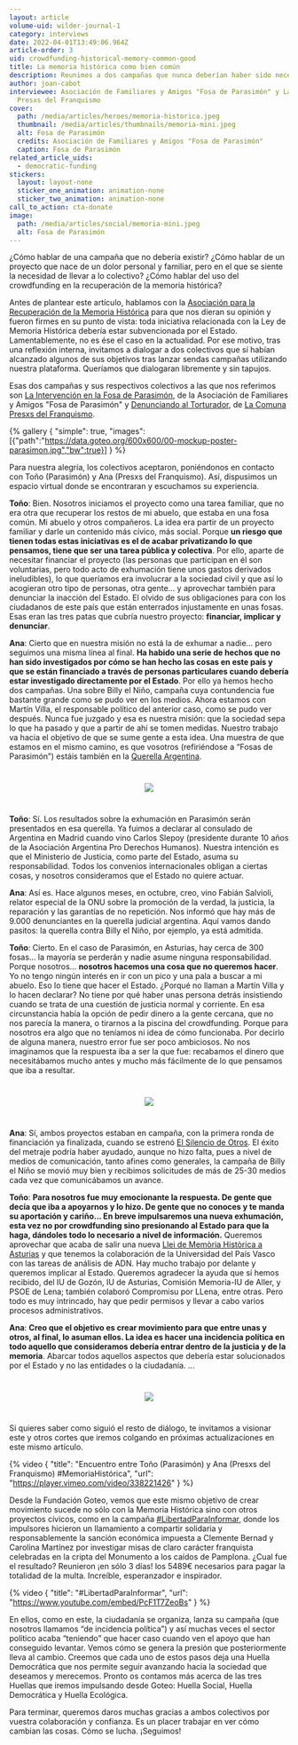 ```yaml
---
layout: article
volume-uid: wilder-journal-1
category: interviews
date: 2022-04-01T13:49:06.964Z
article-order: 3
uid: crowdfunding-historical-memory-common-good
title: La memoria histórica como bien común
description: Reunimos a dos campañas que nunca deberían haber sido necesarias
author: joan-cabot
interviewee: Asociación de Familiares y Amigos "Fosa de Parasimón" y La Comuna
  Presxs del Franquismo
cover:
  path: /media/articles/heroes/memoria-historica.jpeg
  thumbnail: /media/articles/thumbnails/memoria-mini.jpeg
  alt: Fosa de Parasimón
  credits: Asociación de Familiares y Amigos "Fosa de Parasimón"
  caption: Fosa de Parasimón
related_article_uids:
  - democratic-funding
stickers:
  layout: layout-none
  sticker_one_animation: animation-none
  sticker_two_animation: animation-none
call_to_action: cta-donate
image:
  path: /media/articles/social/memoria-mini.jpeg
  alt: Fosa de Parasimón
---
```

¿Cómo hablar de una campaña que no debería existir? ¿Cómo hablar de un proyecto que nace de un dolor personal y familiar, pero en el que se siente la necesidad de llevar a lo colectivo? ¿Cómo hablar del uso del crowdfunding en la recuperación de la memoria histórica? 

Antes de plantear este artículo, hablamos con la [Asociación para la Recuperación de la Memoria Histórica](https://memoriahistorica.org.es/) para que nos dieran su opinión y fueron firmes en su punto de vista: toda iniciativa relacionada con la Ley de Memoria Histórica debería estar subvencionada por el Estado. Lamentablemente, no es ése el caso en la actualidad. Por ese motivo, tras una reflexión interna, invitamos a dialogar a dos colectivos que sí habían alcanzado algunos de sus objetivos tras lanzar sendas campañas utilizando nuestra plataforma. Queríamos que dialogaran libremente y sin tapujos. 

Esas dos campañas y sus respectivos colectivos a las que nos referimos son [La Intervención en la Fosa de Parasimón](https://ca.goteo.org/project/intervencion-fosa-de-parasimon), de la Asociación de Familiares y Amigos "Fosa de Parasimón" y [Denunciando al Torturador](https://www.goteo.org/project/denunciando-al-torturador), de [La Comuna Presxs del Franquismo](http://www.lacomunapresxsdelfranquismo.org/).

{% gallery { "simple": true, "images": [{"path":"https://data.goteo.org/600x600/00-mockup-poster-parasimon.jpg","bw":true}] } %}

Para nuestra alegría, los colectivos aceptaron, poniéndonos en contacto con Toño (Parasimón) y Ana (Presxs del Franquismo). Así, dispusimos un espacio virtual donde se encontraran y escuchamos su experiencia. 

**Toño**: Bien. Nosotros iniciamos el proyecto como una tarea familiar, que no era otra que recuperar los restos de mi abuelo, que estaba en una fosa común. Mi abuelo y otros compañeros. La idea era partir de un proyecto familiar y darle un contenido más cívico, más social. Porque **un riesgo que tienen todas estas iniciativas es el de acabar privatizando lo que pensamos, tiene que ser una tarea pública y colectiva**. Por ello, aparte de necesitar financiar el proyecto (las personas que participan en él son voluntarias, pero todo acto de exhumación tiene unos gastos derivados ineludibles), lo que queríamos era involucrar a la sociedad civil y que así lo acogieran otro tipo de personas, otra gente... y aprovechar también para denunciar la inacción del Estado. El olvido de sus obligaciones para con los ciudadanos de este país que están enterrados injustamente en unas fosas. Esas eran las tres patas que cubría nuestro proyecto: **financiar, implicar y denunciar**. 

**Ana**: Cierto que en nuestra misión no está la de exhumar a nadie… pero seguimos una misma línea al final. **Ha habido una serie de hechos que no han sido investigados por cómo se han hecho las cosas en este país y que se están financiado a través de personas particulares cuando debería estar investigado directamente por el Estado**. Por ello ya hemos hecho dos campañas. Una sobre Billy el Niño, campaña cuya contundencia fue bastante grande como se pudo ver en los medios. Ahora estamos con Martín Villa, el responsable político del anterior caso, como se pudo ver después. Nunca fue juzgado y esa es nuestra misión: que la sociedad sepa lo que ha pasado y que a partir de ahí se tomen medidas. Nuestro trabajo va hacia el objetivo de que se sume gente a esta idea. Una muestra de que estamos en el mismo camino, es que vosotros (refiriéndose a “Fosas de Parasimón”) estáis también en la [Querella Argentina](http://memoriahistorica.org.es/querella-argentina/).

<div style= "text-align: center; margin-top: 40px; margin-bottom: 40px;">
<img style="margin: 0 auto" src="//data.goteo.org/600x600/emotionheader-1.jpeg">
</div>

**Toño**: Sí. Los resultados sobre la exhumación en Parasimón serán presentados en esa querella. Ya fuimos a declarar al consulado de Argentina en Madrid cuando vino Carlos Slepoy (presidente durante 10 años de la Asociación Argentina Pro Derechos Humanos). Nuestra intención es que el Ministerio de Justicia, como parte del Estado, asuma su responsabilidad. Todos los convenios internacionales obligan a ciertas cosas, y nosotros consideramos que el Estado no quiere actuar. 

**Ana**: Así es. Hace algunos meses, en octubre, creo, vino Fabián Salvioli, relator especial de la ONU sobre la promoción de la verdad, la justicia, la reparación y las garantías de no repetición. Nos informó que hay más de 9.000 denunciantes en la querella judicial argentina. Aquí vamos dando pasitos: la querella contra Billy el Niño, por ejemplo, ya está admitida. 

**Toño**: Cierto. En el caso de Parasimón, en Asturias, hay cerca de 300 fosas… la mayoría se perderán y nadie asume ninguna responsabilidad. Porque nosotros… **nosotros hacemos una cosa que no queremos hacer**. Yo no tengo ningún interés en ir con un pico y una pala a buscar a mi abuelo. Eso lo tiene que hacer el Estado. ¿Porqué no llaman a Martín Villa y lo hacen declarar? No tiene por qué haber unas persona detrás insistiendo cuando se trata de una cuestión de justicia normal y corriente. En esa circunstancia había la opción de pedir dinero a la gente cercana, que no nos parecía la manera, o tirarnos a la piscina del crowdfunding. Porque para nosotros era algo que no teníamos ni idea de cómo funcionaba. Por decirlo de alguna manera, nuestro error fue ser poco ambiciosos. No nos imaginamos que la respuesta iba a ser la que fue: recabamos el dinero que necesitábamos mucho antes y mucho más fácilmente de lo que pensamos que iba a resultar.

<div style= "text-align: center; margin-top: 40px; margin-bottom: 40px;">
<img style="margin: 0 auto" src="//data.goteo.org/600x600/imagen-campana-2.jpg">
</div>

**Ana**: Sí, ambos proyectos estaban en campaña, con la primera ronda de financiación ya finalizada, cuando se estrenó [El Silencio de Otros](http://www.rtve.es/alacarta/videos/documaster/documaster-silencio-otros/5120098). El éxito del metraje podría haber ayudado, aunque no hizo falta, pues a nivel de medios de comunicación, tanto afines como generales, la campaña de Billy el Niño se movió muy bien y recibimos solicitudes de más de 25-30 medios cada vez que comunicábamos un avance. 

**Toño**: **Para nosotros fue muy emocionante la respuesta. De gente que decía que iba a apoyarnos y lo hizo. De gente que no conoces y te manda su aportación y cariño... En breve impulsaremos una nueva exhumación, esta vez no por crowdfunding sino presionando al Estado para que la haga, dándoles todo lo necesario a nivel de información.** Queremos aprovechar que acaba de salir una nueva [Llei de Memòria Històrica a Asturias](https://www.asturias.es/portal/site/webasturias/menuitem.4b280f8214549ead3e2d6f77f2300030/?vgnextoid=61fc5e25a74df210VgnVCM10000098030a0aRCRD&vgnextchannel=a3fa71044d89d210VgnVCM1000002f030003RCRD&i18n.http.lang=es) y que tenemos la colaboración de la Universidad del País Vasco con las tareas de análisis de ADN. Hay mucho trabajo por delante y queremos implicar al Estado. Queremos agradecer la ayuda que sí hemos recibido, del IU de Gozón, IU de Asturias, Comisión Memoria-IU de Aller, y PSOE de Lena; también colaboró Compromisu por LLena, entre otras. Pero todo es muy intrincado, hay que pedir permisos y llevar a cabo varios procesos administrativos.

**Ana**: **Creo que el objetivo es crear movimiento para que entre unas y otros, al final, lo asuman ellos. La idea es hacer una incidencia política en todo aquello que consideramos debería entrar dentro de la justicia y de la memoria**. Abarcar todos aquellos aspectos que debería estar solucionados por el Estado y no las entidades o la ciudadanía. ...

<div style= "text-align: center; margin-top: 40px; margin-bottom: 40px;">
<img style="margin: 0 auto" src="//data.goteo.org/600x600/parsiarbol-1.jpg">
</div>

Si quieres saber como siguió el resto de diálogo, te invitamos a visionar este y otros cortes que iremos colgando en próximas actualizaciones en este mismo artículo.

{% video { "title": "Encuentro entre Toño (Parasimón) y Ana (Presxs del Franquismo) #MemoriaHistórica", "url": "https://player.vimeo.com/video/338221426" } %}

Desde la Fundación Goteo, vemos que este mismo objetivo de crear movimiento sucede no sólo con la Memoria Histórica sino con otros proyectos cívicos, como en la campaña [\#LibertadParaInformar](https://www.goteo.cc/libertadparainformar), donde los impulsores hicieron un llamamiento a compartir solidaria y responsablemente la sanción económica impuesta a Clemente Bernad y Carolina Martínez por investigar misas de claro carácter franquista celebradas en la cripta del Monumento a los caídos de Pamplona. ¿Cual fue el resultado? Reunieron ¡en sólo 3 días! los 5489€ necesarios para pagar la totalidad de la multa. Increíble, esperanzador e inspirador.

{% video { "title": "#LibertadParaInformar", "url": "https://www.youtube.com/embed/PcF1T7ZeoBs" } %}

En ellos, como en este, la ciudadanía se organiza, lanza su campaña (que nosotros llamamos “de incidencia política”) y así muchas veces el sector político acaba “teniendo” que hacer caso cuando ven el apoyo que han conseguido levantar. Vemos cómo se genera la presión que posteriormente lleva al cambio. Creemos que cada uno de estos pasos deja una Huella Democrática que nos permite seguir avanzando hacia la sociedad que deseamos y merecemos. Pronto os contamos más acerca de las tres Huellas que iremos impulsando desde Goteo: Huella Social, Huella Democrática y Huella Ecológica. 

Para terminar, queremos daros muchas gracias a ambos colectivos por vuestra colaboración y confianza. Es un placer trabajar en ver cómo cambian las cosas. Cómo se lucha. ¡Seguimos!